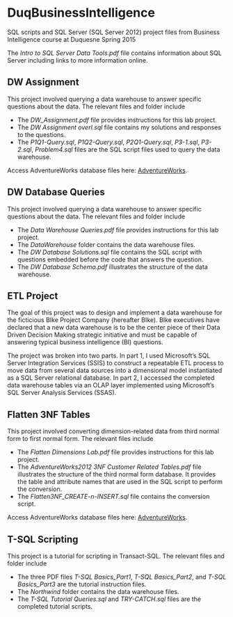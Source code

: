 # DuqBusinessIntelligence
SQL scripts and SQL Server (SQL Server 2012) project files from Business Intelligence course at Duquesne Spring 2015

The _Intro to SQL Server Data Tools.pdf_ file contains information about SQL Server including links to more information online.

## DW Assignment
This project involved querying a data warehouse to answer specific questions about the data. The relevant files and folder include  

* The _DW_Assignment.pdf_ file provides instructions for this lab project. 
* The _DW Assignment overl.sql_ file contains my solutions and responses to the questions.  
* The _P1Q1-Query.sql_, _P1Q2-Query.sql_, _P2Q1-Query.sql_, _P3-1.sql_, _P3-2.sql_, _Problem4.sql_ files are the SQL script files used to query the data warehouse.  

Access AdventureWorks database files here: [AdventureWorks](https://docs.microsoft.com/en-us/sql/samples/adventureworks-install-configure?view=sql-server-2017).

## DW Database Queries
This project involved querying a data warehouse to answer specific questions about the data. The relevant files and folder include  

* The _Data Warehouse Queries.pdf_ file provides instructions for this lab project.
* The _DataWarehouse_ folder contains the data warehouse files.  
* The _DW Database Solutions.sql_ file contains the SQL script with questions embedded before the code that answers the question.  
* The _DW Database Schema.pdf_ illustrates the structure of the data warehouse.  

## ETL Project
The goal of this project was to design and implement a data warehouse for the ficticious BIke Project Company (hereafter BIke). BIke executives have declared that a new data warehouse is to be the center piece of their Data Driven Decision Making strategic initiative and must be capable of answering typical business intelligence (BI) questions.

The project was broken into two parts. In part 1, I used Microsoft’s SQL Server Integration Services (SSIS) to construct a repeatable ETL process to move data from several data sources into a dimensional model instantiated as a SQL Server relational database. In part 2, I accessed the completed data warehouse tables via an OLAP layer implemented using Microsoft’s SQL Server Analysis Services (SSAS).

## Flatten 3NF Tables  
This project involved converting dimension-related data from third normal form to first normal form.  The relevant files include  

* The _Flatten Dimensions Lab.pdf_ file provides instructions for this lab project.  
* The _AdventureWorks2012 3NF Customer Related Tables.pdf_ file illustrates the structure of the third normal form database. It provides the table and attribute names that are used in the SQL script to perform the conversion.  
* The _Flatten3NF_CREATE-n-INSERT.sql_ file contains the conversion script.  

Access AdventureWorks database files here: [AdventureWorks](https://docs.microsoft.com/en-us/sql/samples/adventureworks-install-configure?view=sql-server-2017).

## T-SQL Scripting
This project is a tutorial for scripting in Transact-SQL. The relevant files and folder include  

* The three PDF files _T-SQL Basics_Part1_, _T-SQL Basics_Part2_, and _T-SQL Basics_Part3_ are the tutorial instruction files.  
* The _Northwind_ folder contains the data warehouse files.  
* The _T-SQL Tutorial Queries.sql_ and _TRY-CATCH.sql_ files are the completed tutorial scripts.  


